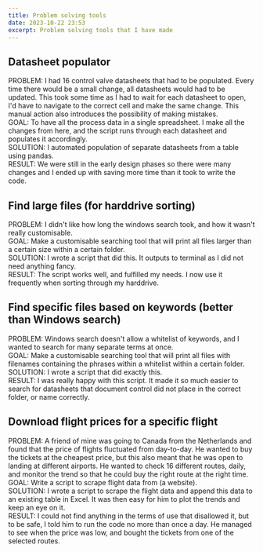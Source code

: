 ```yaml
---
title: Problem solving tools
date: 2023-10-22 23:53
excerpt: Problem solving tools that I have made
---
```

<script>
    import { Lightbox } from 'svelte-lightbox'
</script>

## Datasheet populator
<div class="flex flex-col no-gap -gap-1">
<span class='text-g'>PROBLEM:</span> I had 16 control valve datasheets that had to be populated. Every time there would be a small change, all datasheets would had to be updated. This took some time as I had to wait for each datasheet to open, I'd have to navigate to the correct cell and make the same change. This manual action also introduces the possibility of making mistakes.
<br>
<span class='text-g'>GOAL:</span> To have all the process data in a single spreadsheet. I make all the changes from here, and the script runs through each datasheet and populates it accordingly.
<br>
<span class='text-g'>SOLUTION:</span> I automated population of separate datasheets from a table using pandas.
<br>
<span class='text-g'>RESULT:</span> We were still in the early design phases so there were many changes and I ended up with saving more time than it took to write the code.
</div>

## Find large files (for harddrive sorting)
<div class="flex flex-col no-gap -gap-1">
<span class='text-g'>PROBLEM:</span> I didn't like how long the windows search took, and how it wasn't really customisable.
<br>
<span class='text-g'>GOAL:</span> Make a customisable searching tool that will print all files larger than a certain size within a certain folder. 
<br>
<span class='text-g'>SOLUTION:</span> I wrote a script that did this. It outputs to terminal as I did not need anything fancy.
<br>
<span class='text-g'>RESULT:</span> The script works well, and fulfilled my needs. I now use it frequently when sorting through my harddrive.
</div>

## Find specific files based on keywords (better than Windows search)
<div class="flex flex-col no-gap -gap-1">
<span class='text-g'>PROBLEM:</span> Windows search doesn't allow a whitelist of keywords, and I wanted to search for many separate terms at once.
<br>
<span class='text-g'>GOAL:</span> Make a customisable searching tool that will print all files with filenames containing the phrases within a whitelist within a certain folder. 
<br>
<span class='text-g'>SOLUTION:</span> I wrote a script that did exactly this.
<br>
<span class='text-g'>RESULT:</span> I was really happy with this script. It made it so much easier to search for datasheets that document control did not place in the correct folder, or name correctly.
</div>

## Download flight prices for a specific flight 
<div class="flex flex-col no-gap -gap-1">
<span class='text-g'>PROBLEM:</span> A friend of mine was going to Canada from the Netherlands and found that the price of flights fluctuated from day-to-day. He wanted to buy the tickets at the cheapest price, but this also meant that he was open to landing at different airports. He wanted to check 16 different routes, daily, and monitor the trend so that he could buy the right route at the right time.
<br>
<span class='text-g'>GOAL:</span> Write a script to scrape flight data from (a website). 
<br>
<span class='text-g'>SOLUTION:</span> I wrote a script to scrape the flight data and append this data to an existing table in Excel. It was then easy for him to plot the trends and keep an eye on it. 
<br>
<span class='text-g'>RESULT:</span> I could not find anything in the terms of use that disallowed it, but to be safe, I told him to run the code no more than once a day. He managed to see when the price was low, and bought the tickets from one of the selected routes. 
</div>
